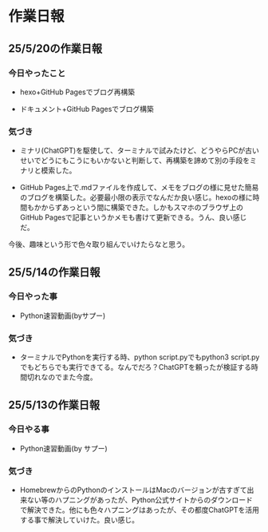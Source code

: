 # 作業日報
## 25/5/20の作業日報

### 今日やったこと
- hexo+GitHub Pagesでブログ再構築

- ドキュメント+GitHub Pagesでブログ構築

### 気づき
- ミナリ(ChatGPT)を駆使して、ターミナルで試みたけど、どうやらPCが古いせいでどうにもこうにもいかないと判断して、再構築を諦めて別の手段をミナリと模索した。

- GitHub Pages上で.mdファイルを作成して、メモをブログの様に見せた簡易のブログを構築した。必要最小限の表示でなんだか良い感じ。hexoの様に時間もかからずあっという間に構築できた。しかもスマホのブラウザ上のGitHub Pagesで記事というかメモも書けて更新できる。うん、良い感じだ。

今後、趣味という形で色々取り組んでいけたらなと思う。

## 25/5/14の作業日報

### 今日やった事
- Python速習動画(byサプー)

### 気づき
- ターミナルでPythonを実行する時、python script.pyでもpython3 script.pyでもどちらでも実行できてる。なんでだろ？ChatGPTを頼ったが検証する時間切れなのでまた今度。

## 25/5/13の作業日報

### 今日やる事
- Python速習動画(by サプー)

### 気づき
- HomebrewからのPythonのインストールはMacのバージョンが古すぎて出来ない等のハプニングがあったが、Python公式サイトからのダウンロードで解決できた。他にも色々ハプニングはあったが、その都度ChatGPTを活用する事で解決していけた。良い感じ。
